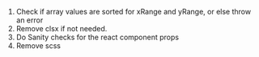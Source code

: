 1. Check if array values are sorted for xRange and yRange, or else throw an error
2. Remove clsx if not needed.
3. Do Sanity checks for the react component props
4. Remove scss